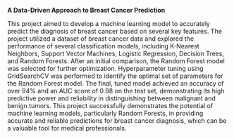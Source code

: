 **A Data-Driven Approach to Breast Cancer Prediction**

This project aimed to develop a machine learning model to accurately predict the diagnosis of breast cancer based on several key features. The project utilized a dataset of breast cancer data and explored the performance of several classification models, including K-Nearest Neighbors, Support Vector Machines, Logistic Regression, Decision Trees, and Random Forests. After an initial comparison, the Random Forest model was selected for further optimization. Hyperparameter tuning using GridSearchCV was performed to identify the optimal set of parameters for the Random Forest model. The final, tuned model achieved an accuracy of over 94% and an AUC score of 0.98 on the test set, demonstrating its high predictive power and reliability in distinguishing between malignant and benign tumors. This project successfully demonstrates the potential of machine learning models, particularly Random Forests, in providing accurate and reliable predictions for breast cancer diagnosis, which can be a valuable tool for medical professionals.

